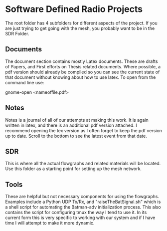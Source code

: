 # Software Defined Radio Projects

The root folder has 4 subfolders for different aspects of the project.
If you are just trying to get going with the mesh, you probably want to be in the 
SDR Folder. 


## Documents

The document section contains mostly Latex documents. These are drafts of Papers, and First efforts on Thesis related documents. Where possible, a pdf version should already be compiled so you can see the current state of that document without knowing about how to use latex. To open from the command line use: 

gnome-open <nameoffile.pdf>


## Notes

Notes is a journal of all of our attempts at making this work. It is again written in latex, and there is an additional pdf version attached. I recommend opening the tex version as I often forget to keep the pdf version up to date. Scroll to the bottom to see the latest event from that date. 


## SDR

This is where all the actual flowgraphs and related materials will be located. Use this folder as a starting point for setting up the mesh network. 

## Tools

These are helpful but not necessary components for using the flowgraphs. Examples include a Python UDP Tx/Rx, and "raiseTheBatSignal.sh" which is a shell script for automating the Batman-adv initialization process. This also contains the script for configuring tmux the way I tend to use it. In its current form this is very specific to working with our system and if I have time I will attempt to make it more dynamic.  


  
